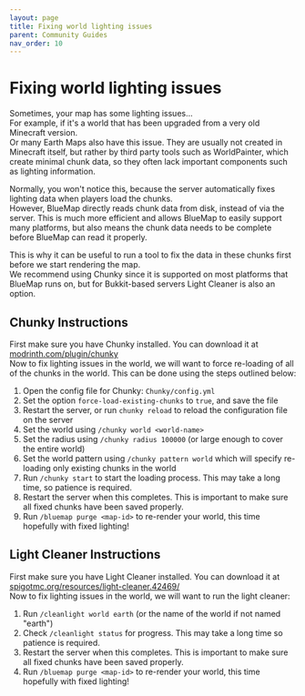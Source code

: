 ```yaml
---
layout: page
title: Fixing world lighting issues
parent: Community Guides
nav_order: 10
---
```


# Fixing world lighting issues

Sometimes, your map has some lighting issues...  
For example, if it's a world that has been upgraded from a very old Minecraft version.  
Or many Earth Maps also have this issue. They are usually not created in Minecraft itself, but rather by third party tools such as WorldPainter, which create minimal chunk data, so they often lack important components such as lighting information.

Normally, you won't notice this, because the server automatically fixes lighting data when players load the chunks.  
However, BlueMap directly reads chunk data from disk, instead of via the server. This is much more efficient and allows BlueMap to easily support many platforms, but also means the chunk data needs to be complete before BlueMap can read it properly.

This is why it can be useful to run a tool to fix the data in these chunks first before we start rendering the map.  
We recommend using Chunky since it is supported on most platforms that BlueMap runs on, but for Bukkit-based servers Light Cleaner is also an option.

## Chunky Instructions
First make sure you have Chunky installed. You can download it at [modrinth.com/plugin/chunky](https://modrinth.com/plugin/chunky)  
Now to fix lighting issues in the world, we will want to force re-loading of all of the chunks in the world. This can be done using the steps outlined below:
1. Open the config file for Chunky: `Chunky/config.yml`
2. Set the option `force-load-existing-chunks` to `true`, and save the file
3. Restart the server, or run `chunky reload` to reload the configuration file on the server
4. Set the world using `/chunky world <world-name>`
5. Set the radius using `/chunky radius 100000` (or large enough to cover the entire world)
6. Set the world pattern using `/chunky pattern world` which will specify re-loading only existing chunks in the world
7. Run `/chunky start` to start the loading process. This may take a long time, so patience is required.
8. Restart the server when this completes. This is important to make sure all fixed chunks have been saved properly.
9. Run `/bluemap purge <map-id>` to re-render your world, this time hopefully with fixed lighting!

## Light Cleaner Instructions
First make sure you have Light Cleaner installed. You can download it at [spigotmc.org/resources/light-cleaner.42469/](https://www.spigotmc.org/resources/light-cleaner.42469/)  
Now to fix lighting issues in the world, we will want to run the light cleaner:
1. Run `/cleanlight world earth` (or the name of the world if not named "earth")
2. Check `/cleanlight status` for progress. This may take a long time so patience is required.
3. Restart the server when this completes. This is important to make sure all fixed chunks have been saved properly.
4. Run `/bluemap purge <map-id>` to re-render your world, this time hopefully with fixed lighting!
